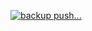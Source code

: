 [![backup push...](https://github.com/Wataamee777/hatomarket/actions/workflows/main.yml/badge.svg?branch=main&event=push)](https://github.com/Wataamee777/hatomarket/actions/workflows/main.yml)

